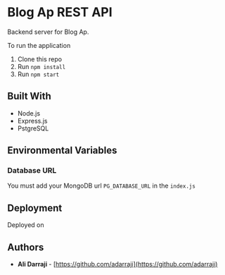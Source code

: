 # Blog Ap REST API

Backend server for Blog Ap.

To run the application

1. Clone this repo
2. Run `npm install`
3. Run `npm start`

## Built With

* Node.js
* Express.js
* PstgreSQL

## Environmental Variables

### Database URL

You must add your MongoDB url `PG_DATABASE_URL` in the `index.js`



## Deployment
Deployed on 


## Authors

- **Ali Darraji** - [https://github.com/adarraji](https://github.com/adarraji)
